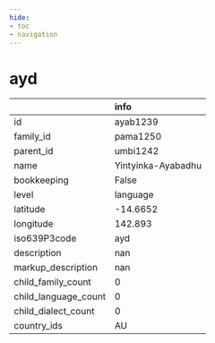 ```yaml
---
hide:
- toc
- navigation
---
```

# ayd
|                      | info               |
|:---------------------|:-------------------|
| id                   | ayab1239           |
| family_id            | pama1250           |
| parent_id            | umbi1242           |
| name                 | Yintyinka-Ayabadhu |
| bookkeeping          | False              |
| level                | language           |
| latitude             | -14.6652           |
| longitude            | 142.893            |
| iso639P3code         | ayd                |
| description          | nan                |
| markup_description   | nan                |
| child_family_count   | 0                  |
| child_language_count | 0                  |
| child_dialect_count  | 0                  |
| country_ids          | AU                 |